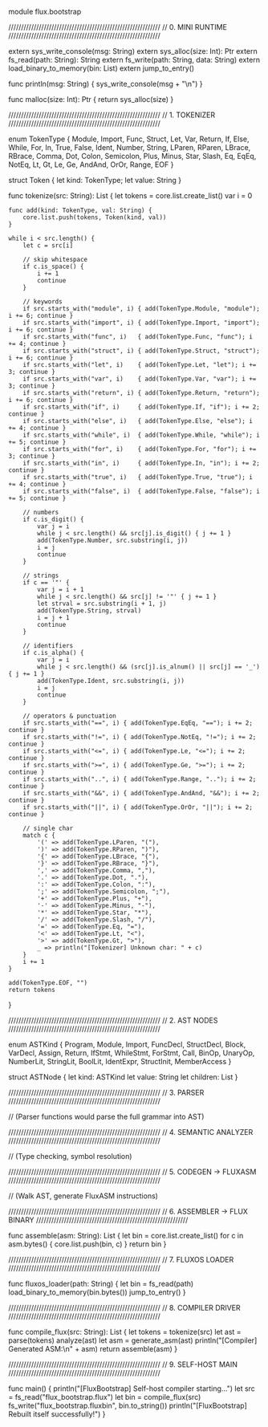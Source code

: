 module flux.bootstrap

////////////////////////////////////////////////////////////
// 0. MINI RUNTIME
////////////////////////////////////////////////////////////

extern sys_write_console(msg: String)
extern sys_alloc(size: Int): Ptr
extern fs_read(path: String): String
extern fs_write(path: String, data: String)
extern load_binary_to_memory(bin: List<Byte>)
extern jump_to_entry()

func println(msg: String) {
    sys_write_console(msg + "\n")
}

func malloc(size: Int): Ptr {
    return sys_alloc(size)
}

////////////////////////////////////////////////////////////
// 1. TOKENIZER
////////////////////////////////////////////////////////////

enum TokenType {
    Module, Import, Func, Struct, Let, Var, Return,
    If, Else, While, For, In,
    True, False,
    Ident, Number, String,
    LParen, RParen, LBrace, RBrace, Comma, Dot, Colon, Semicolon,
    Plus, Minus, Star, Slash,
    Eq, EqEq, NotEq, Lt, Gt, Le, Ge,
    AndAnd, OrOr,
    Range,
    EOF
}

struct Token { let kind: TokenType; let value: String }

func tokenize(src: String): List<Token> {
    let tokens = core.list.create_list<Token>()
    var i = 0

    func add(kind: TokenType, val: String) {
        core.list.push(tokens, Token(kind, val))
    }

    while i < src.length() {
        let c = src[i]

        // skip whitespace
        if c.is_space() {
            i += 1
            continue
        }

        // keywords
        if src.starts_with("module", i) { add(TokenType.Module, "module"); i += 6; continue }
        if src.starts_with("import", i) { add(TokenType.Import, "import"); i += 6; continue }
        if src.starts_with("func", i)   { add(TokenType.Func, "func"); i += 4; continue }
        if src.starts_with("struct", i) { add(TokenType.Struct, "struct"); i += 6; continue }
        if src.starts_with("let", i)    { add(TokenType.Let, "let"); i += 3; continue }
        if src.starts_with("var", i)    { add(TokenType.Var, "var"); i += 3; continue }
        if src.starts_with("return", i) { add(TokenType.Return, "return"); i += 6; continue }
        if src.starts_with("if", i)     { add(TokenType.If, "if"); i += 2; continue }
        if src.starts_with("else", i)   { add(TokenType.Else, "else"); i += 4; continue }
        if src.starts_with("while", i)  { add(TokenType.While, "while"); i += 5; continue }
        if src.starts_with("for", i)    { add(TokenType.For, "for"); i += 3; continue }
        if src.starts_with("in", i)     { add(TokenType.In, "in"); i += 2; continue }
        if src.starts_with("true", i)   { add(TokenType.True, "true"); i += 4; continue }
        if src.starts_with("false", i)  { add(TokenType.False, "false"); i += 5; continue }

        // numbers
        if c.is_digit() {
            var j = i
            while j < src.length() && src[j].is_digit() { j += 1 }
            add(TokenType.Number, src.substring(i, j))
            i = j
            continue
        }

        // strings
        if c == '"' {
            var j = i + 1
            while j < src.length() && src[j] != '"' { j += 1 }
            let strval = src.substring(i + 1, j)
            add(TokenType.String, strval)
            i = j + 1
            continue
        }

        // identifiers
        if c.is_alpha() {
            var j = i
            while j < src.length() && (src[j].is_alnum() || src[j] == '_') { j += 1 }
            add(TokenType.Ident, src.substring(i, j))
            i = j
            continue
        }

        // operators & punctuation
        if src.starts_with("==", i) { add(TokenType.EqEq, "=="); i += 2; continue }
        if src.starts_with("!=", i) { add(TokenType.NotEq, "!="); i += 2; continue }
        if src.starts_with("<=", i) { add(TokenType.Le, "<="); i += 2; continue }
        if src.starts_with(">=", i) { add(TokenType.Ge, ">="); i += 2; continue }
        if src.starts_with("..", i) { add(TokenType.Range, ".."); i += 2; continue }
        if src.starts_with("&&", i) { add(TokenType.AndAnd, "&&"); i += 2; continue }
        if src.starts_with("||", i) { add(TokenType.OrOr, "||"); i += 2; continue }

        // single char
        match c {
            '(' => add(TokenType.LParen, "("),
            ')' => add(TokenType.RParen, ")"),
            '{' => add(TokenType.LBrace, "{"),
            '}' => add(TokenType.RBrace, "}"),
            ',' => add(TokenType.Comma, ","),
            '.' => add(TokenType.Dot, "."),
            ':' => add(TokenType.Colon, ":"),
            ';' => add(TokenType.Semicolon, ";"),
            '+' => add(TokenType.Plus, "+"),
            '-' => add(TokenType.Minus, "-"),
            '*' => add(TokenType.Star, "*"),
            '/' => add(TokenType.Slash, "/"),
            '=' => add(TokenType.Eq, "="),
            '<' => add(TokenType.Lt, "<"),
            '>' => add(TokenType.Gt, ">"),
            _ => println("[Tokenizer] Unknown char: " + c)
        }
        i += 1
    }

    add(TokenType.EOF, "")
    return tokens
}

////////////////////////////////////////////////////////////
// 2. AST NODES
////////////////////////////////////////////////////////////

enum ASTKind {
    Program, Module, Import,
    FuncDecl, StructDecl,
    Block, VarDecl, Assign, Return,
    IfStmt, WhileStmt, ForStmt,
    Call, BinOp, UnaryOp,
    NumberLit, StringLit, BoolLit, IdentExpr,
    StructInit, MemberAccess
}

struct ASTNode {
    let kind: ASTKind
    let value: String
    let children: List<ASTNode>
}

////////////////////////////////////////////////////////////
// 3. PARSER
////////////////////////////////////////////////////////////

// (Parser functions would parse the full grammar into AST)

////////////////////////////////////////////////////////////
// 4. SEMANTIC ANALYZER
////////////////////////////////////////////////////////////

// (Type checking, symbol resolution)

////////////////////////////////////////////////////////////
// 5. CODEGEN → FLUXASM
////////////////////////////////////////////////////////////

// (Walk AST, generate FluxASM instructions)

////////////////////////////////////////////////////////////
// 6. ASSEMBLER → FLUX BINARY
////////////////////////////////////////////////////////////

func assemble(asm: String): List<Byte> {
    let bin = core.list.create_list<Byte>()
    for c in asm.bytes() { core.list.push(bin, c) }
    return bin
}

////////////////////////////////////////////////////////////
// 7. FLUXOS LOADER
////////////////////////////////////////////////////////////

func fluxos_loader(path: String) {
    let bin = fs_read(path)
    load_binary_to_memory(bin.bytes())
    jump_to_entry()
}

////////////////////////////////////////////////////////////
// 8. COMPILER DRIVER
////////////////////////////////////////////////////////////

func compile_flux(src: String): List<Byte> {
    let tokens = tokenize(src)
    let ast = parse(tokens)
    analyze(ast)
    let asm = generate_asm(ast)
    println("[Compiler] Generated ASM:\n" + asm)
    return assemble(asm)
}

////////////////////////////////////////////////////////////
// 9. SELF-HOST MAIN
////////////////////////////////////////////////////////////

func main() {
    println("[FluxBootstrap] Self-host compiler starting...")
    let src = fs_read("flux_bootstrap.flux")
    let bin = compile_flux(src)
    fs_write("flux_bootstrap.fluxbin", bin.to_string())
    println("[FluxBootstrap] Rebuilt itself successfully!")
}